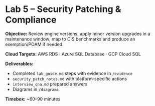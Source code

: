 
# Lab 5 – Security Patching & Compliance

**Objective:** Review engine versions, apply minor version upgrades in a maintenance window; map to CIS benchmarks and produce an exemption/POAM if needed.

**Cloud Targets:** AWS RDS · Azure SQL Database · GCP Cloud SQL

**Deliverables:**
- Completed `lab_guide.md` steps with evidence in `/evidence`
- `security_patch_notes.md` with platform‑specific actions
- `interview_qna.md` prepared answers
- Diagrams in `/diagrams`

**Timebox:** ~60–90 minutes
